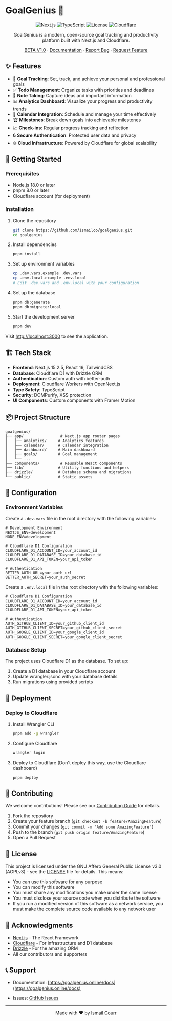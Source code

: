 # GoalGenius 🎯

<div align="center">

[![Next.js](https://img.shields.io/badge/Next.js-15.2.5-black)](https://nextjs.org/)
[![TypeScript](https://img.shields.io/badge/TypeScript-5-blue)](https://www.typescriptlang.org/)
[![License](https://img.shields.io/badge/license-AGPLv3-green)](./LICENSE)
[![Cloudflare](https://img.shields.io/badge/Cloudflare-Ready-orange)](https://developers.cloudflare.com/)

GoalGenius is a modern, open-source goal tracking and productivity platform built with Next.js and Cloudflare.

[BETA V1.0](https://app.goalgenius.online) · [Documentation](https://goalgenius.online/docs) · [Report Bug](https://github.com/ismailco/goalgenius/issues) · [Request Feature](https://github.com/ismailco/goalgenius/issues)

</div>

## ✨ Features

- 🎯 **Goal Tracking**: Set, track, and achieve your personal and professional goals
- ✅ **Todo Management**: Organize tasks with priorities and deadlines
- 📝 **Note Taking**: Capture ideas and important information
- 📊 **Analytics Dashboard**: Visualize your progress and productivity trends
- 📅 **Calendar Integration**: Schedule and manage your time effectively
- 🏆 **Milestones**: Break down goals into achievable milestones
- 📈 **Check-ins**: Regular progress tracking and reflection
- 🔒 **Secure Authentication**: Protected user data and privacy
- 🌐 **Cloud Infrastructure**: Powered by Cloudflare for global scalability

## 🚀 Getting Started

### Prerequisites

- Node.js 18.0 or later
- pnpm 8.0 or later
- Cloudflare account (for deployment)

### Installation

1. Clone the repository
   ```bash
   git clone https://github.com/ismailco/goalgenius.git
   cd goalgenius
   ```

2. Install dependencies
   ```bash
   pnpm install
   ```

3. Set up environment variables
   ```bash
   cp .dev.vars.example .dev.vars
   cp .env.local.example .env.local
   # Edit .dev.vars and .env.local with your configuration
   ```

4. Set up the database
   ```bash
   pnpm db:generate
   pnpm db:migrate:local
   ```

5. Start the development server
   ```bash
   pnpm dev
   ```

Visit [http://localhost:3000](http://localhost:3000) to see the application.

## 🏗️ Tech Stack

- **Frontend**: Next.js 15.2.5, React 19, TailwindCSS
- **Database**: Cloudflare D1 with Drizzle ORM
- **Authentication**: Custom auth with better-auth
- **Deployment**: Cloudflare Workers with OpenNext.js
- **Type Safety**: TypeScript
- **Security**: DOMPurify, XSS protection
- **UI Components**: Custom components with Framer Motion

## 📦 Project Structure

```
goalgenius/
├── app/                # Next.js app router pages
│   ├── analytics/     # Analytics features
│   ├── calendar/      # Calendar integration
│   ├── dashboard/     # Main dashboard
│   ├── goals/         # Goal management
│   └── ...
├── components/         # Reusable React components
├── lib/               # Utility functions and helpers
├── drizzle/           # Database schema and migrations
└── public/            # Static assets
```

## 🔧 Configuration

### Environment Variables

Create a `.dev.vars` file in the root directory with the following variables:

```env
# Development Environment
NEXTJS_ENV=development
NODE_ENV=development

# Cloudflare D1 Configuration
CLOUDFLARE_D1_ACCOUNT_ID=your_account_id
CLOUDFLARE_D1_DATABASE_ID=your_database_id
CLOUDFLARE_D1_API_TOKEN=your_api_token

# Authentication
BETTER_AUTH_URL=your_auth_url
BETTER_AUTH_SECRET=your_auth_secret
```
Create a `.env.local` file in the root directory with the following variables:

```env
# Cloudflare D1 Configuration
CLOUDFLARE_D1_ACCOUNT_ID=your_account_id
CLOUDFLARE_D1_DATABASE_ID=your_database_id
CLOUDFLARE_D1_API_TOKEN=your_api_token

# Authentication
AUTH_GITHUB_CLIENT_ID=your_github_client_id
AUTH_GITHUB_CLIENT_SECRET=your_github_client_secret
AUTH_GOOGLE_CLIENT_ID=your_google_client_id
AUTH_GOOGLE_CLIENT_SECRET=your_google_client_secret
```

### Database Setup

The project uses Cloudflare D1 as the database. To set up:

1. Create a D1 database in your Cloudflare account
2. Update wrangler.jsonc with your database details
3. Run migrations using provided scripts

## 🚀 Deployment

### Deploy to Cloudflare

1. Install Wrangler CLI
   ```bash
   pnpm add -g wrangler
   ```

2. Configure Cloudflare
   ```bash
   wrangler login
   ```

3. Deploy to Cloudflare (Don't deploy this way, use the Cloudflare dashboard)
   ```bash
   pnpm deploy
   ```

## 👥 Contributing

We welcome contributions! Please see our [Contributing Guide](CONTRIBUTING.md) for details.

1. Fork the repository
2. Create your feature branch (`git checkout -b feature/AmazingFeature`)
3. Commit your changes (`git commit -m 'Add some AmazingFeature'`)
4. Push to the branch (`git push origin feature/AmazingFeature`)
5. Open a Pull Request

## 📄 License

This project is licensed under the GNU Affero General Public License v3.0 (AGPLv3) - see the [LICENSE](LICENSE) file for details. This means:

- You can use this software for any purpose
- You can modify this software
- You must share any modifications you make under the same license
- You must disclose your source code when you distribute the software
- If you run a modified version of this software as a network service, you must make the complete source code available to any network user

## 🙏 Acknowledgments

- [Next.js](https://nextjs.org/) - The React Framework
- [Cloudflare](https://www.cloudflare.com/) - For infrastructure and D1 database
- [Drizzle](https://orm.drizzle.team/) - For the amazing ORM
- All our contributors and supporters

## 📞 Support

- Documentation: [https://goalgenius.online/docs](https://goalgenius.online/docs)
<!-- - Discord: [Join our community](https://discord.gg/goalgenius) -->
- Issues: [GitHub Issues](https://github.com/ismailco/goalgenius/issues)

---

<div align="center">
Made with ❤️ by <a href="https://github.com/ismailco">Ismail Courr</a>
</div>
